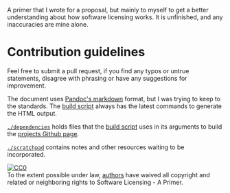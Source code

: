 A primer that I wrote for a proposal, but mainly to myself to get a better understanding about how software licensing works. It is unfinished, and any inaccuracies are mine alone.

# Contribution guidelines

Feel free to submit a pull request, if you find any typos or untrue statements, disagree with phrasing or have any suggestions for improvement.

The document uses [Pandoc's markdown](https://pandoc.org/MANUAL.html) format, but I was trying to keep to the standards. The [build script](dependencies/build-github-page) always has the latest commands to generate the HTML output.

[`./dependencies`](dependencies/) holds files that the [build script](dependencies/build-github-page) uses in its arguments to build the [projects Github page](https://toraritte.github.io/software-licensing-primer/).

[`./scratchpad`](scratchpad/) contains notes and other resources waiting to be incorporated.

<p xmlns:dct="http://purl.org/dc/terms/">
  <a rel="license"
     href="http://creativecommons.org/publicdomain/zero/1.0/">
    <img src="http://i.creativecommons.org/p/zero/1.0/88x31.png" style="border-style: none;" alt="CC0" />
  </a>
  <br />
  To the extent possible under law,
  <a rel="dct:publisher"
     href="https://toraritte.github.io/software-licensing-a-primer/#authors">
    <span property="dct:title">authors</span></a>
  have waived all copyright and related or neighboring rights to
  <span property="dct:title"> Software Licensing - A Primer</span>.
</p>
